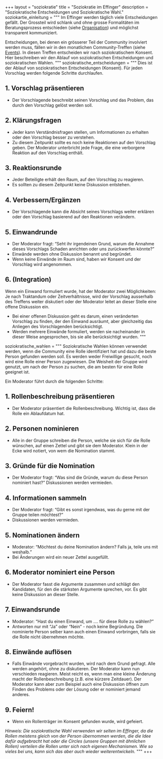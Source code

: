 +++
layout = "soziokratie"
title = "Soziokratie im Effinger"
description = "Soziokratische Entscheidungen und Soziokratische Wahl."
soziokartie_einleitung = """
Im Effinger werden täglich viele Entscheidungen gefällt. Der Grossteil wird schlank und ohne grosse Formalitäten im Beratungsprozess entschieden (siehe [Organisation](/organisation/#beratungsprozess)) und möglichst transparent kommuniziert.

Entscheidungen, bei denen ein grösserer Teil der Community involviert werden muss, fällen wir in den monatlichen Community-Treffen (siehe [Events](/events/)). In diesen Treffen entscheiden wir nach soziokratischem Konsent. Hier beschreiben wir den Ablauf von soziokratischen Entscheidungen und soziokratischen Wahlen.
"""
soziokratische_entscheidungen = """
Dies ist der Ablauf von soziokratischen Entscheidungen (Konsent). Für jeden Vorschlag werden folgende Schritte durchlaufen.


## 1. Vorschlag präsentieren

* Der Vorschlagende beschreibt seinen Vorschlag und das Problem, das durch den Vorschlag gelöst werden soll.


## 2. Klärungsfragen

* Jeder kann Verständnisfragen stellen, um Informationen zu erhalten oder den Vorschlag besser zu verstehen.
* Zu diesem Zeitpunkt sollte es noch keine Reaktionen auf den Vorschlag geben. Der Moderator unterbricht jede Frage, die eine verborgene Reaktion auf den Vorschlag enthält.


## 3. Reaktionsrunde

* Jeder Beteiligte erhält den Raum, auf den Vorschlag zu reagieren.
* Es sollten zu diesem Zeitpunkt keine Diskussion entstehen.


## 4. Verbessern/Ergänzen

* Der Vorschlagende kann die Absicht seines Vorschlags weiter erklären oder den Vorschlag basierend auf den Reaktionen verändern.


## 5. Einwandrunde

* Der Moderator fragt: “Seht ihr irgendeinen Grund, warum die Annahme dieses Vorschlags Schaden anrichten oder uns zurückwerfen könnte?”
* Einwände werden ohne Diskussion benannt und begründet.
* Wenn keine Einwände im Raum sind, haben wir Konsent und der Vorschlag wird angenommen.


## 6. (Integration)

Wenn ein Einwand formuliert wurde, hat der Moderator zwei Möglichkeiten: Je nach Traktandum oder Zeitverhältnisse, wird der Vorschlag ausserhalb des Treffens weiter diskutiert oder der Moderator leitet an dieser Stelle eine offene Diskussion ein.

* Bei einer offenen Diskussion geht es darum, einen veränderten Vorschlag zu finden, der den Einwand ausräumt, aber gleichzeitig das Anliegen des Vorschlagenden berücksichtigt.
* Werden mehrere Einwände formuliert, werden sie nacheinander in dieser Weise angesprochen, bis sie alle berücksichtigt wurden.
"""

soziokratische_wahlen = """
Soziokratische Wahlen können verwendet werden, wenn die Community eine Rolle identifiziert hat und dazu die beste Person gefunden werden soll. Es werden weder Freiwillige gesucht, noch wird eine Rolle einer Person zugewiesen. Die Weisheit der Gruppe wird genutzt, um nach der Person zu suchen, die am besten für eine
Rolle geeignet ist.


Ein Moderator führt durch die folgenden Schritte:

## 1. Rollenbeschreibung präsentieren

* Der Moderator präsentiert die Rollenbeschreibung. Wichtig ist, dass die Rolle ein Ablaufdatum hat.


## 2. Personen nominieren

* Alle in der Gruppe schreiben die Person, welche sie sich für die Rolle wünschen, auf einen Zettel und gibt sie dem Moderator. Klein in der Ecke wird notiert, von wem die Nomination stammt.


## 3. Gründe für die Nomination

* Der Moderator fragt: “Was sind die Gründe, warum du diese Person nominiert hast?” Diskussionen werden vermieden.


## 4. Informationen sammeln

* Der Moderator fragt: “Gibt es sonst irgendwas, was du gerne mit der Gruppe teilen möchtest?”
* Diskussionen werden vermieden.


## 5. Nominationen ändern

* Moderator: “Möchtest du deine Nomination ändern? Falls ja, teile uns mit weshalb.”
* Bei Änderungen wird ein neuer Zettel ausgefüllt.


## 6. Moderator nominiert eine Person

* Der Moderator fasst die Argumente zusammen und schlägt den Kandidaten, für den die stärksten Argumente sprechen, vor. Es gibt keine Diskussion an dieser Stelle.


## 7. Einwandsrunde

* Moderator: “Hast du einen Einwand, um …. für diese Rolle zu wählen?”
* Antworten nur mit “Ja” oder “Nein” - noch keine Begründung. Die nominierte Person selber kann auch einen Einwand vorbringen, falls sie die Rolle nicht übernehmen möchte.


## 8. Einwände auflösen
* Falls Einwände vorgebracht wurden, wird nach dem Grund gefragt. Alle werden angehört, ohne zu diskutieren. Der Moderator kann nun verschieden reagieren. Meist reicht es, wenn man eine kleine Änderung macht der Rollenbeschreibung (z.B. eine kürzere Zeitdauer). Der Moderator kann aber zum Beispiel auch eine Diskussion
öffnen zum Finden des Problems oder der Lösung oder er nominiert jemand anderes.


## 9. Feiern!
* Wenn ein Rollenträger im Konsent gefunden wurde, wird gefeiert.


*Hinweis: Die soziokratische Wahl verwenden wir selten im Effinger, da die Rollen meistens gleich von der Person übernommen werden, die die Idee dafür aufgebracht hat oder die Circles (unsere Gruppen mit ähnlichen Rollen) verteilen die Rollen unter sich nach eigenen Mechanismen. Wie so vieles bei uns, kann sich das aber auch wieder weiterentwickeln.* 
"""
+++
